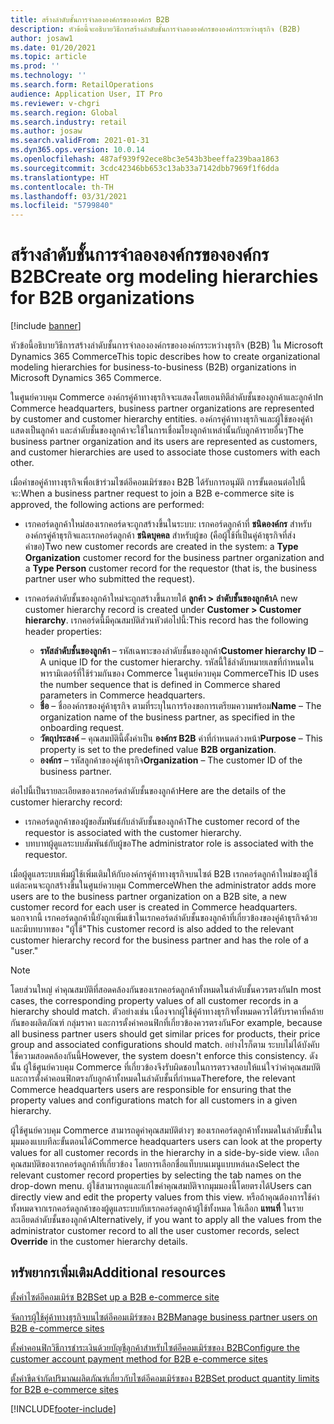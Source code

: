 ```yaml
---
title: สร้างลำดับชั้นการจำลององค์กรขององค์กร B2B
description: หัวข้อนี้จะอธิบายวิธีการสร้างลำดับชั้นการจำลององค์กรขององค์กรระหว่างธุรกิจ (B2B)
author: josaw1
ms.date: 01/20/2021
ms.topic: article
ms.prod: ''
ms.technology: ''
ms.search.form: RetailOperations
audience: Application User, IT Pro
ms.reviewer: v-chgri
ms.search.region: Global
ms.search.industry: retail
ms.author: josaw
ms.search.validFrom: 2021-01-31
ms.dyn365.ops.version: 10.0.14
ms.openlocfilehash: 487af939f92ece8bc3e543b3beeffa239baa1863
ms.sourcegitcommit: 3cdc42346bb653c13ab33a7142dbb7969f1f6dda
ms.translationtype: HT
ms.contentlocale: th-TH
ms.lasthandoff: 03/31/2021
ms.locfileid: "5799840"
---
```

# <a name="create-org-modeling-hierarchies-for-b2b-organizations"></a><span data-ttu-id="cedf2-103">สร้างลำดับชั้นการจำลององค์กรขององค์กร B2B</span><span class="sxs-lookup"><span data-stu-id="cedf2-103">Create org modeling hierarchies for B2B organizations</span></span>

[!include [banner](../../includes/banner.md)]

<span data-ttu-id="cedf2-104">หัวข้อนี้อธิบายวิธีการสร้างลำดับชั้นการจำลององค์กรขององค์กรระหว่างธุรกิจ (B2B) ใน Microsoft Dynamics 365 Commerce</span><span class="sxs-lookup"><span data-stu-id="cedf2-104">This topic describes how to create organizational modeling hierarchies for business-to-business (B2B) organizations in Microsoft Dynamics 365 Commerce.</span></span>

<span data-ttu-id="cedf2-105">ในศูนย์ควบคุม Commerce องค์กรคู่ค้าทางธุรกิจจะแสดงโดยเอนทิตีลำดับชั้นของลูกค้าและลูกค้า</span><span class="sxs-lookup"><span data-stu-id="cedf2-105">In Commerce headquarters, business partner organizations are represented by customer and customer hierarchy entities.</span></span> <span data-ttu-id="cedf2-106">องค์กรคู่ค้าทางธุรกิจและผู้ใช้ของคู่ค้าแสดงเป็นลูกค้า และลำดับชั้นของลูกค้าจะใช้ในการเชื่อมโยงลูกค้าเหล่านั้นกับลูกค้ารายอื่นๆ</span><span class="sxs-lookup"><span data-stu-id="cedf2-106">The business partner organization and its users are represented as customers, and customer hierarchies are used to associate those customers with each other.</span></span>

<span data-ttu-id="cedf2-107">เมื่อคำขอคู่ค้าทางธุรกิจเพื่อเข้าร่วมไซต์อีคอมเมิร์ซของ B2B ได้รับการอนุมัติ การขั้นตอนต่อไปนี้จะ:</span><span class="sxs-lookup"><span data-stu-id="cedf2-107">When a business partner request to join a B2B e-commerce site is approved, the following actions are performed:</span></span>

- <span data-ttu-id="cedf2-108">เรกคอร์ดลูกค้าใหม่สองเรกคอร์ดจะถูกสร้างขึ้นในระบบ: เรกคอร์ดลูกค้าที่ **ชนิดองค์กร** สำหรับองค์กรคู่ค้าธุรกิจและเรกคอร์ดลูกค้า **ชนิดบุคคล** สำหรับผู้ขอ (คือผู้ใช้ที่เป็นคู่ค้าธุรกิจที่ส่งคำขอ)</span><span class="sxs-lookup"><span data-stu-id="cedf2-108">Two new customer records are created in the system: a **Type Organization** customer record for the business partner organization and a **Type Person** customer record for the requestor (that is, the business partner user who submitted the request).</span></span>
- <span data-ttu-id="cedf2-109">เรกคอร์ดลำดับชั้นของลูกค้าใหม่จะถูกสร้างขึ้นภายใต้ **ลูกค้า \> ลำดับชั้นของลูกค้า**</span><span class="sxs-lookup"><span data-stu-id="cedf2-109">A new customer hierarchy record is created under **Customer \> Customer hierarchy**.</span></span> <span data-ttu-id="cedf2-110">เรกคอร์ดนี้มีคุณสมบัติส่วนหัวต่อไปนี้:</span><span class="sxs-lookup"><span data-stu-id="cedf2-110">This record has the following header properties:</span></span>

    - <span data-ttu-id="cedf2-111">**รหัสลำดับชั้นของลูกค้า** – รหัสเฉพาะของลำดับชั้นของลูกค้า</span><span class="sxs-lookup"><span data-stu-id="cedf2-111">**Customer hierarchy ID** – A unique ID for the customer hierarchy.</span></span> <span data-ttu-id="cedf2-112">รหัสนี้ใช้ลำดับหมายเลขที่กําหนดในพารามิเตอร์ที่ใช้ร่วมกันของ Commerce ในศูนย์ควบคุม Commerce</span><span class="sxs-lookup"><span data-stu-id="cedf2-112">This ID uses the number sequence that is defined in Commerce shared parameters in Commerce headquarters.</span></span>
    - <span data-ttu-id="cedf2-113">**ชื่อ** – ชื่อองค์กรของคู่ค้าธุรกิจ ตามที่ระบุในการร้องขอการเตรียมความพร้อม</span><span class="sxs-lookup"><span data-stu-id="cedf2-113">**Name** – The organization name of the business partner, as specified in the onboarding request.</span></span>
    - <span data-ttu-id="cedf2-114">**วัตถุประสงค์** – คุณสมบัตินี้ตั้งค่าเป็น **องค์กร B2B** ค่าที่กําหนดล่วงหน้า</span><span class="sxs-lookup"><span data-stu-id="cedf2-114">**Purpose** – This property is set to the predefined value **B2B organization**.</span></span>
    - <span data-ttu-id="cedf2-115">**องค์กร** – รหัสลูกค้าของคู่ค้าธุรกิจ</span><span class="sxs-lookup"><span data-stu-id="cedf2-115">**Organization** – The customer ID of the business partner.</span></span>

<span data-ttu-id="cedf2-116">ต่อไปนี้เป็นรายละเอียดของเรกคอร์ดลำดับชั้นของลูกค้า</span><span class="sxs-lookup"><span data-stu-id="cedf2-116">Here are the details of the customer hierarchy record:</span></span>

- <span data-ttu-id="cedf2-117">เรกคอร์ดลูกค้าของผู้ขอสัมพันธ์กับลำดับชั้นของลูกค้า</span><span class="sxs-lookup"><span data-stu-id="cedf2-117">The customer record of the requestor is associated with the customer hierarchy.</span></span>
- <span data-ttu-id="cedf2-118">บทบาทผู้ดูแลระบบสัมพันธ์กับผู้ขอ</span><span class="sxs-lookup"><span data-stu-id="cedf2-118">The administrator role is associated with the requestor.</span></span>

<span data-ttu-id="cedf2-119">เมื่อผู้ดูแลระบบเพิ่มผู้ใช้เพิ่มเติมให้กับองค์กรคู่ค้าทางธุรกิจบนไซต์ B2B เรกคอร์ดลูกค้าใหม่ของผู้ใช้แต่ละคนจะถูกสร้างขึ้นในศูนย์ควบคุม Commerce</span><span class="sxs-lookup"><span data-stu-id="cedf2-119">When the administrator adds more users are to the business partner organization on a B2B site, a new customer record for each user is created in Commerce headquarters.</span></span> <span data-ttu-id="cedf2-120">นอกจากนี้ เรกคอร์ดลูกค้านี้ยังถูกเพิ่มเข้าในเรกคอร์ดลำดับชั้นของลูกค้าที่เกี่ยวข้องของคู่ค้าธุรกิจด้วย และมีบทบาทของ "ผู้ใช้"</span><span class="sxs-lookup"><span data-stu-id="cedf2-120">This customer record is also added to the relevant customer hierarchy record for the business partner and has the role of a "user."</span></span>

> [!NOTE]
> <span data-ttu-id="cedf2-121">โดยส่วนใหญ่ ค่าคุณสมบัติที่สอดคล้องกันของเรกคอร์ดลูกค้าทั้งหมดในลำดับชั้นควรตรงกัน</span><span class="sxs-lookup"><span data-stu-id="cedf2-121">In most cases, the corresponding property values of all customer records in a hierarchy should match.</span></span> <span data-ttu-id="cedf2-122">ตัวอย่างเช่น เนื่องจากผู้ใช้คู่ค้าทางธุรกิจทั้งหมดควรได้รับราคาที่คล้ายกันของผลิตภัณฑ์ กลุ่มราคา และการตั้งค่าคอนฟิกที่เกี่ยวข้องควรตรงกัน</span><span class="sxs-lookup"><span data-stu-id="cedf2-122">For example, because all business partner users should get similar prices for products, their price group and associated configurations should match.</span></span> <span data-ttu-id="cedf2-123">อย่างไรก็ตาม ระบบไม่ได้บังคับใช้ความสอดคล้องกันนี้</span><span class="sxs-lookup"><span data-stu-id="cedf2-123">However, the system doesn't enforce this consistency.</span></span> <span data-ttu-id="cedf2-124">ดังนั้น ผู้ใช้ศูนย์ควบคุม Commerce ที่เกี่ยวข้องจึงรับผิดชอบในการตรวจสอบให้แน่ใจว่าค่าคุณสมบัติและการตั้งค่าคอนฟิกตรงกับลูกค้าทั้งหมดในลำดับชั้นที่กําหนด</span><span class="sxs-lookup"><span data-stu-id="cedf2-124">Therefore, the relevant Commerce headquarters users are responsible for ensuring that the property values and configurations match for all customers in a given hierarchy.</span></span>

<span data-ttu-id="cedf2-125">ผู้ใช้ศูนย์ควบคุม Commerce สามารถดูค่าคุณสมบัติต่างๆ ของเรกคอร์ดลูกค้าทั้งหมดในลำดับชั้นในมุมมองแบบทีละขั้นตอนได้</span><span class="sxs-lookup"><span data-stu-id="cedf2-125">Commerce headquarters users can look at the property values for all customer records in the hierarchy in a side-by-side view.</span></span> <span data-ttu-id="cedf2-126">เลือกคุณสมบัติของเรกคอร์ดลูกค้าที่เกี่ยวข้อง โดยการเลือกชื่อแท็บบนเมนูแบบหล่นลง</span><span class="sxs-lookup"><span data-stu-id="cedf2-126">Select the relevant customer record properties by selecting the tab names on the drop-down menu.</span></span> <span data-ttu-id="cedf2-127">ผู้ใช้สามารถดูและแก้ไขค่าคุณสมบัติจากมุมมองนี้โดยตรงได้</span><span class="sxs-lookup"><span data-stu-id="cedf2-127">Users can directly view and edit the property values from this view.</span></span> <span data-ttu-id="cedf2-128">หรือถ้าคุณต้องการใช้ค่าทั้งหมดจากเรกคอร์ดลูกค้าของผู้ดูแลระบบกับเรกคอร์ดลูกค้าผู้ใช้ทั้งหมด ให้เลือก **แทนที่** ในรายละเอียดลำดับชั้นของลูกค้า</span><span class="sxs-lookup"><span data-stu-id="cedf2-128">Alternatively, if you want to apply all the values from the administrator customer record to all the user customer records, select **Override** in the customer hierarchy details.</span></span>

## <a name="additional-resources"></a><span data-ttu-id="cedf2-129">ทรัพยากรเพิ่มเติม</span><span class="sxs-lookup"><span data-stu-id="cedf2-129">Additional resources</span></span>

[<span data-ttu-id="cedf2-130">ตั้งค่าไซต์อีคอมเมิร์ซ B2B</span><span class="sxs-lookup"><span data-stu-id="cedf2-130">Set up a B2B e-commerce site</span></span>](set-up-b2b-site.md)

[<span data-ttu-id="cedf2-131">จัดการผู้ใช้คู่ค้าทางธุรกิจบนไซต์อีคอมเมิร์ซของ B2B</span><span class="sxs-lookup"><span data-stu-id="cedf2-131">Manage business partner users on B2B e-commerce sites</span></span>](manage-b2b-users.md)

[<span data-ttu-id="cedf2-132">ตั้งค่าคอนฟิกวิธีการชำระเงินด้วยบัญชีลูกค้าสำหรับไซต์อีคอมเมิร์ซของ B2B</span><span class="sxs-lookup"><span data-stu-id="cedf2-132">Configure the customer account payment method for B2B e-commerce sites</span></span>](payment-method.md)

[<span data-ttu-id="cedf2-133">ตั้งค่าขีดจํากัดปริมาณผลิตภัณฑ์เกี่ยวกับไซต์อีคอมเมิร์ซของ B2B</span><span class="sxs-lookup"><span data-stu-id="cedf2-133">Set product quantity limits for B2B e-commerce sites</span></span>](quantity-limits.md)


[!INCLUDE[footer-include](../../includes/footer-banner.md)]